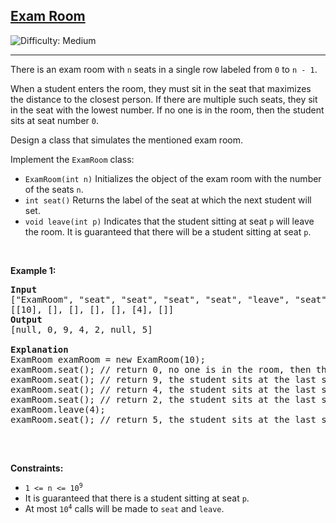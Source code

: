 <h2><a href="https://leetcode.com/problems/exam-room">Exam Room</a></h2> <img src='https://img.shields.io/badge/Difficulty-Medium-orange' alt='Difficulty: Medium' /><hr><p>There is an exam room with <code>n</code> seats in a single row labeled from <code>0</code> to <code>n - 1</code>.</p>

<p>When a student enters the room, they must sit in the seat that maximizes the distance to the closest person. If there are multiple such seats, they sit in the seat with the lowest number. If no one is in the room, then the student sits at seat number <code>0</code>.</p>

<p>Design a class that simulates the mentioned exam room.</p>

<p>Implement the <code>ExamRoom</code> class:</p>

<ul>
	<li><code>ExamRoom(int n)</code> Initializes the object of the exam room with the number of the seats <code>n</code>.</li>
	<li><code>int seat()</code> Returns the label of the seat at which the next student will set.</li>
	<li><code>void leave(int p)</code> Indicates that the student sitting at seat <code>p</code> will leave the room. It is guaranteed that there will be a student sitting at seat <code>p</code>.</li>
</ul>

<p>&nbsp;</p>
<p><strong class="example">Example 1:</strong></p>

<pre>
<strong>Input</strong>
[&quot;ExamRoom&quot;, &quot;seat&quot;, &quot;seat&quot;, &quot;seat&quot;, &quot;seat&quot;, &quot;leave&quot;, &quot;seat&quot;]
[[10], [], [], [], [], [4], []]
<strong>Output</strong>
[null, 0, 9, 4, 2, null, 5]

<strong>Explanation</strong>
ExamRoom examRoom = new ExamRoom(10);
examRoom.seat(); // return 0, no one is in the room, then the student sits at seat number 0.
examRoom.seat(); // return 9, the student sits at the last seat number 9.
examRoom.seat(); // return 4, the student sits at the last seat number 4.
examRoom.seat(); // return 2, the student sits at the last seat number 2.
examRoom.leave(4);
examRoom.seat(); // return 5, the student sits at the last seat number 5.

</pre>

<p>&nbsp;</p>
<p><strong>Constraints:</strong></p>

<ul>
	<li><code>1 &lt;= n &lt;= 10<sup>9</sup></code></li>
	<li>It is guaranteed that there is a student sitting at seat <code>p</code>.</li>
	<li>At most <code>10<sup>4</sup></code> calls will be made to <code>seat</code> and <code>leave</code>.</li>
</ul>
